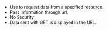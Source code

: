 - Use to request data from a specified resource.
- Pass information through url.
- No Security
- Data sent with GET is displayed in the URL.